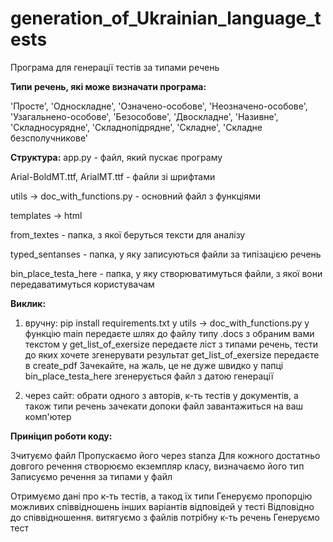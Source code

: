 # generation_of_Ukrainian_language_tests
Програма для генерації тестів за типами речень

**Типи речень, які може визначати програма:**

'Просте', 'Односкладне', 'Означено-особове', 'Неозначено-особове', 'Узагальнено-особове', 'Безособове', 
'Двоскладне', 'Називне', 'Складносурядне', 'Складнопідрядне', 'Складне', 'Складне безсполучникове'

**Структура:**
app.py - файл, який пускає програму

Arial-BoldMT.ttf, ArialMT.ttf - файли зі шрифтами

utils -> doc_with_functions.py - основний файл з функціями 

templates -> html

from_textes - папка, з якої беруться тексти для аналізу

typed_sentanses - папка, у яку записуються файли за типізацією речень

bin_place_testa_here - папка, у яку створюватимуться файли, з якої вони передаватимуться користувачам


**Виклик:**

1) вручну:
   pip install requirements.txt
   у utils -> doc_with_functions.py у функцію main передаєте шлях до файлу типу .docs з обраним вами текстом
   у get_list_of_exersize передаєте ліст з типами речень, тести до яких хочете згенерувати
   результат get_list_of_exersize передаєте в create_pdf
   Зачекайте, на жаль, це не дуже швидко
   у папці bin_place_testa_here згенерується файл з датою генерації

2) через сайт:
   обрати одного з авторів, к-ть тестів у документів, а також типи речень
   зачекати допоки файл завантажиться на ваш комп'ютер


**Приніцип роботи коду:**

Зчитуємо файл
Пропускаємо його через stanza
Для кожного достатньо довгого речення створюємо екземпляр класу, визначаємо його тип
Записуємо речення за типами у файл

Отримуємо дані про к-ть тестів, а такод їх типи
Генеруємо пропорцію можливих співвідношень інших варіантів відповідей у тесті
Відповідно до співвідношення. витягуємо з файлів потрібну к-ть речень
Генеруємо тест
